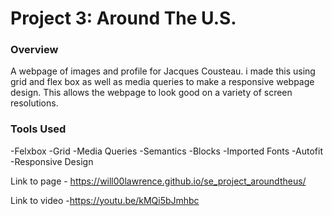 # Project 3: Around The U.S.

### Overview

A webpage of images and profile for Jacques Cousteau. i made this using grid and flex box as well as media queries to make a responsive webpage design. This allows the webpage to look good on a variety of screen resolutions.

### Tools Used

-Felxbox
-Grid
-Media Queries
-Semantics
-Blocks
-Imported Fonts
-Autofit
-Responsive Design

Link to page - https://will00lawrence.github.io/se_project_aroundtheus/

Link to video -https://youtu.be/kMQi5bJmhbc
